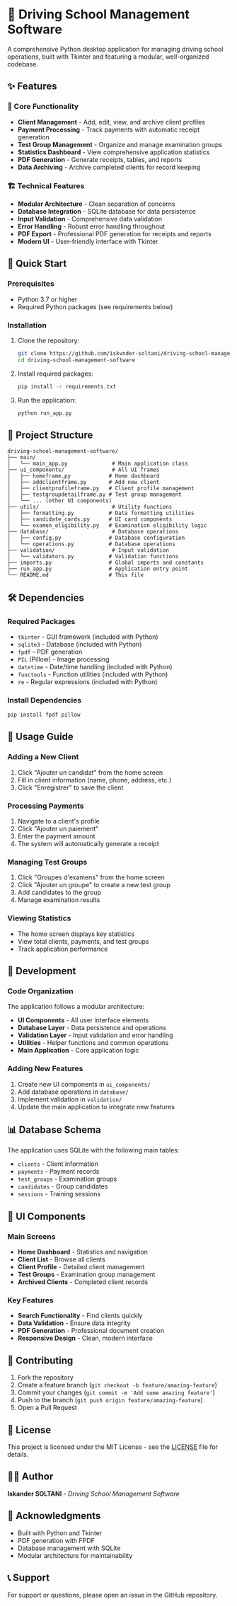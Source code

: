 # 🚗 Driving School Management Software

A comprehensive Python desktop application for managing driving school operations, built with Tkinter and featuring a modular, well-organized codebase.

## ✨ Features

### 🎯 Core Functionality
- **Client Management** - Add, edit, view, and archive client profiles
- **Payment Processing** - Track payments with automatic receipt generation
- **Test Group Management** - Organize and manage examination groups
- **Statistics Dashboard** - View comprehensive application statistics
- **PDF Generation** - Generate receipts, tables, and reports
- **Data Archiving** - Archive completed clients for record keeping

### 🏗️ Technical Features
- **Modular Architecture** - Clean separation of concerns
- **Database Integration** - SQLite database for data persistence
- **Input Validation** - Comprehensive data validation
- **Error Handling** - Robust error handling throughout
- **PDF Export** - Professional PDF generation for receipts and reports
- **Modern UI** - User-friendly interface with Tkinter

## 🚀 Quick Start

### Prerequisites
- Python 3.7 or higher
- Required Python packages (see requirements below)

### Installation
1. Clone the repository:
   ```bash
   git clone https://github.com/iskvnder-soltani/driving-school-management-software.git
   cd driving-school-management-software
   ```

2. Install required packages:
   ```bash
   pip install -r requirements.txt
   ```

3. Run the application:
   ```bash
   python run_app.py
   ```

## 📁 Project Structure

```
driving-school-management-software/
├── main/
│   └── main_app.py              # Main application class
├── ui_components/               # All UI frames
│   ├── homeframe.py            # Home dashboard
│   ├── addclientframe.py       # Add new client
│   ├── clientprofileframe.py   # Client profile management
│   ├── testgroupdetailframe.py # Test group management
│   └── ... (other UI components)
├── utils/                       # Utility functions
│   ├── formatting.py           # Data formatting utilities
│   ├── candidate_cards.py      # UI card components
│   └── examen_eligibility.py   # Examination eligibility logic
├── database/                    # Database operations
│   ├── config.py               # Database configuration
│   └── operations.py           # Database operations
├── validation/                  # Input validation
│   └── validators.py           # Validation functions
├── imports.py                  # Global imports and constants
├── run_app.py                  # Application entry point
└── README.md                   # This file
```

## 🛠️ Dependencies

### Required Packages
- `tkinter` - GUI framework (included with Python)
- `sqlite3` - Database (included with Python)
- `fpdf` - PDF generation
- `PIL` (Pillow) - Image processing
- `datetime` - Date/time handling (included with Python)
- `functools` - Function utilities (included with Python)
- `re` - Regular expressions (included with Python)

### Install Dependencies
```bash
pip install fpdf pillow
```

## 📖 Usage Guide

### Adding a New Client
1. Click "Ajouter un candidat" from the home screen
2. Fill in client information (name, phone, address, etc.)
3. Click "Enregistrer" to save the client

### Processing Payments
1. Navigate to a client's profile
2. Click "Ajouter un paiement"
3. Enter the payment amount
4. The system will automatically generate a receipt

### Managing Test Groups
1. Click "Groupes d'examens" from the home screen
2. Click "Ajouter un groupe" to create a new test group
3. Add candidates to the group
4. Manage examination results

### Viewing Statistics
- The home screen displays key statistics
- View total clients, payments, and test groups
- Track application performance

## 🔧 Development

### Code Organization
The application follows a modular architecture:
- **UI Components** - All user interface elements
- **Database Layer** - Data persistence and operations
- **Validation Layer** - Input validation and error handling
- **Utilities** - Helper functions and common operations
- **Main Application** - Core application logic

### Adding New Features
1. Create new UI components in `ui_components/`
2. Add database operations in `database/`
3. Implement validation in `validation/`
4. Update the main application to integrate new features

## 📊 Database Schema

The application uses SQLite with the following main tables:
- `clients` - Client information
- `payments` - Payment records
- `test_groups` - Examination groups
- `candidates` - Group candidates
- `sessions` - Training sessions

## 🎨 UI Components

### Main Screens
- **Home Dashboard** - Statistics and navigation
- **Client List** - Browse all clients
- **Client Profile** - Detailed client management
- **Test Groups** - Examination group management
- **Archived Clients** - Completed client records

### Key Features
- **Search Functionality** - Find clients quickly
- **Data Validation** - Ensure data integrity
- **PDF Generation** - Professional document creation
- **Responsive Design** - Clean, modern interface

## 🤝 Contributing

1. Fork the repository
2. Create a feature branch (`git checkout -b feature/amazing-feature`)
3. Commit your changes (`git commit -m 'Add some amazing feature'`)
4. Push to the branch (`git push origin feature/amazing-feature`)
5. Open a Pull Request

## 📝 License

This project is licensed under the MIT License - see the [LICENSE](LICENSE) file for details.

## 👨‍💻 Author

**Iskander SOLTANI** - *Driving School Management Software*

## 🙏 Acknowledgments

- Built with Python and Tkinter
- PDF generation with FPDF
- Database management with SQLite
- Modular architecture for maintainability

## 📞 Support

For support or questions, please open an issue in the GitHub repository.


